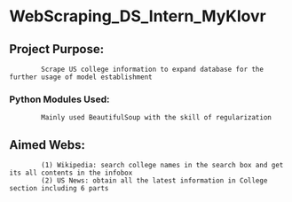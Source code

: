 # WebScraping_DS_Intern_MyKlovr

## Project Purpose: 
            Scrape US college information to expand database for the further usage of model establishment

### Python Modules Used: 
            Mainly used BeautifulSoup with the skill of regularization

## Aimed Webs: 
            (1) Wikipedia: search college names in the search box and get its all contents in the infobox
            (2) US News: obtain all the latest information in College section including 6 parts
